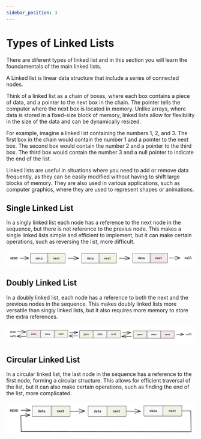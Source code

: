 ```yaml
---
sidebar_position: 3
---
```


# Types of Linked Lists

There are diferent types of linked list and in this section you will learn the foundamentals
of the main linked lists.

A Linked list is linear data structure that include a series of connected nodes.

Think of a linked list as a chain of boxes, where each box contains a piece of data, and a pointer
to the next box in the chain. The pointer tells the computer where the next box is located in memory. Unlike arrays,
where data is stored in a fixed-size block of memory, linked lists allow for flexibility in the
size of the data and can be dynamically resized.

For example, imagine a linked list containing the numbers 1, 2, and 3. The first box in the chain would
contain the number 1 and a pointer to the next box. The second box would contain the number 2 and a
pointer to the third box. The third box would contain the number 3 and a null pointer
to indicate the end of the list.

Linked lists are useful in situations where you need to add or remove data frequently, as they can be easily modified
without having to shift large blocks of memory. They are also used in various applications, such as computer graphics,
where they are used to represent shapes or animations.

## Single Linked List

In a singly linked list each node has a reference to the next node in the sequence, but
there is not reference to the previus node. This makes a single linked lists simple and
efficient to implement, but it can make certain operations, such as reversing the list,
more difficult.

![Singly Linked List](../../static/img/singly-linked-list.webp)

## Doubly Linked List

In a doubly linked list, each node has a reference to both the next and the previous
nodes in the sequence. This makes doubly linked lists more versatile than
singly linked lists, but it also requires more memory to store the
extra references.

![Doubly Linked List](../../static/img/doubly-linked-list.webp)

## Circular Linked List

In a circular linked list, the last node in the sequence has a reference to the first node,
forming a circular structure. This allows for efficient traversal of the list, but
it can also make certain operations, such as finding the end of the list, more
complicated.

![Circular Linked List](../../static/img/circular-linked-list.webp)
